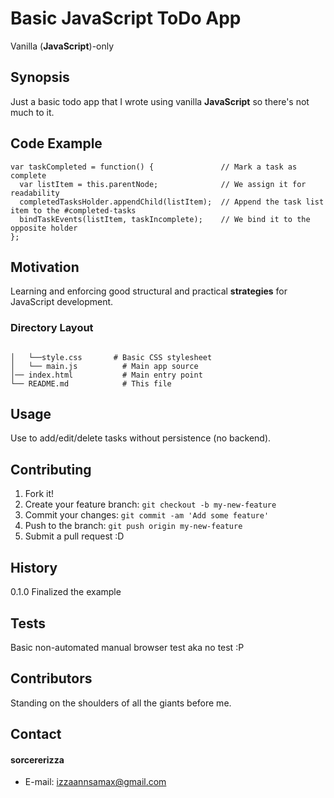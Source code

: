 
Basic JavaScript ToDo App
======
Vanilla (**JavaScript**)-only


## Synopsis

Just a basic todo app that I wrote using vanilla **JavaScript** so there's not much to it.

## Code Example

```
var taskCompleted = function() {               // Mark a task as complete
  var listItem = this.parentNode;              // We assign it for readability
  completedTasksHolder.appendChild(listItem);  // Append the task list item to the #completed-tasks
  bindTaskEvents(listItem, taskIncomplete);    // We bind it to the opposite holder
};
```

## Motivation

Learning and enforcing good structural and practical **strategies** for JavaScript development.

### Directory Layout

```

│   └──style.css       # Basic CSS stylesheet
│   └── main.js          # Main app source
│── index.html           # Main entry point
└── README.md            # This file

```

## Usage

Use to add/edit/delete tasks without persistence (no backend).

## Contributing

1. Fork it!
2. Create your feature branch: `git checkout -b my-new-feature`
3. Commit your changes: `git commit -am 'Add some feature'`
4. Push to the branch: `git push origin my-new-feature`
5. Submit a pull request :D

## History

0.1.0 Finalized the example

## Tests

Basic non-automated manual browser test aka no test :P

## Contributors

Standing on the shoulders of all the giants before me.

## Contact
#### sorcererizza
* E-mail: izzaannsamax@gmail.com

